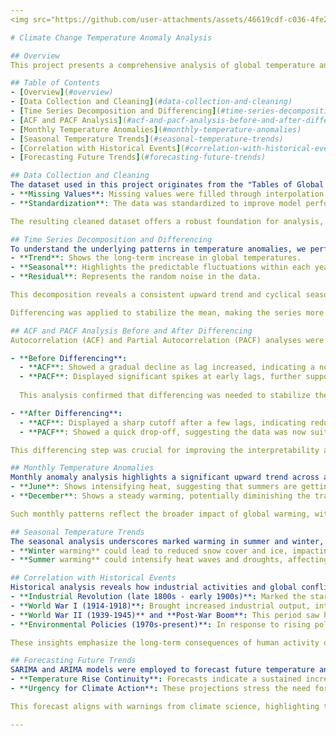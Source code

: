 ```yaml
---
<img src="https://github.com/user-attachments/assets/46619cdf-c036-4fe2-ae56-a0b09e7617bd" alt="image" width="900" height="250"/>

# Climate Change Temperature Anomaly Analysis

## Overview
This project presents a comprehensive analysis of global temperature anomalies spanning from 1880 to 2024. By examining monthly, seasonal, and annual trends, the study applies statistical models (ARIMA, SARIMA) to explore historical patterns and forecast future temperature shifts. Analyzing these trends alongside historical events reveals how industrialization, conflicts, and policy changes have impacted global temperatures over time. This analysis underscores the continued rise in temperatures driven by greenhouse gas emissions, with projections suggesting further increases without substantial intervention.

## Table of Contents
- [Overview](#overview)
- [Data Collection and Cleaning](#data-collection-and-cleaning)
- [Time Series Decomposition and Differencing](#time-series-decomposition-and-differencing)
- [ACF and PACF Analysis](#acf-and-pacf-analysis-before-and-after-differencing)
- [Monthly Temperature Anomalies](#monthly-temperature-anomalies)
- [Seasonal Temperature Trends](#seasonal-temperature-trends)
- [Correlation with Historical Events](#correlation-with-historical-events)
- [Forecasting Future Trends](#forecasting-future-trends)

## Data Collection and Cleaning
The dataset used in this project originates from the "Tables of Global and Hemispheric Anomalies," containing monthly temperature anomalies from 1880 to the present day. To maintain data accuracy:
- **Missing Values**: Missing values were filled through interpolation based on nearby years rather than default constants, allowing for natural variability.
- **Standardization**: The data was standardized to improve model performance, particularly for time series forecasting.

The resulting cleaned dataset offers a robust foundation for analysis, providing reliable monthly, seasonal, and annual insights into temperature changes.

## Time Series Decomposition and Differencing
To understand the underlying patterns in temperature anomalies, we performed a time series decomposition, breaking down the series into:
- **Trend**: Shows the long-term increase in global temperatures.
- **Seasonal**: Highlights the predictable fluctuations within each year.
- **Residual**: Represents the random noise in the data.

This decomposition reveals a consistent upward trend and cyclical seasonal patterns, underscoring systematic warming over time.

Differencing was applied to stabilize the mean, making the series more stationary. By removing these trends and seasonal effects, the model effectively captures short-term dependencies, enhancing the accuracy of forecasts.

## ACF and PACF Analysis Before and After Differencing
Autocorrelation (ACF) and Partial Autocorrelation (PACF) analyses were conducted both before and after differencing to evaluate temporal dependencies.

- **Before Differencing**:
  - **ACF**: Showed a gradual decline as lag increased, indicating a non-stationary time series with a persistent trend.
  - **PACF**: Displayed significant spikes at early lags, further supporting the presence of a strong trend.
  
  This analysis confirmed that differencing was needed to stabilize the series for effective model fitting.

- **After Differencing**:
  - **ACF**: Displayed a sharp cutoff after a few lags, indicating reduced long-term dependencies and a more stationary series.
  - **PACF**: Showed a quick drop-off, suggesting the data was now suitable for ARIMA and SARIMA modeling.

This differencing step was crucial for improving the interpretability and predictive accuracy of the models.

## Monthly Temperature Anomalies
Monthly anomaly analysis highlights a significant upward trend across all months, with June and December showing notable increases. These findings suggest that summer and winter months are especially affected by climate change:
- **June**: Shows intensifying heat, suggesting that summers are getting hotter.
- **December**: Shows a steady warming, potentially diminishing the traditional seasonal contrasts and resulting in milder winters.

Such monthly patterns reflect the broader impact of global warming, with specific seasonal shifts aligning with long-term climate change trends.

## Seasonal Temperature Trends
The seasonal analysis underscores marked warming in summer and winter, where the temperature anomalies are most pronounced. Winter months show the steepest increase in anomalies, reflecting how the coldest months are warming faster than the rest of the year. This phenomenon is often linked to **Arctic amplification**—the accelerated warming in polar regions. These findings suggest that:
- **Winter warming** could lead to reduced snow cover and ice, impacting habitats and weather patterns.
- **Summer warming** could intensify heat waves and droughts, affecting ecosystems and agriculture.

## Correlation with Historical Events
Historical analysis reveals how industrial activities and global conflicts contributed to rising temperatures:
- **Industrial Revolution (late 1800s - early 1900s)**: Marked the start of significant temperature rises due to fossil fuel use.
- **World War I (1914-1918)**: Brought increased industrial output, introducing more pollutants and contributing to a warming trend.
- **World War II (1939-1945)** and **Post-War Boom**: This period saw heightened emissions as economies rebuilt, spurring substantial industrial growth.
- **Environmental Policies (1970s-present)**: In response to rising pollution and warming, policies emerged to curb emissions. However, data shows that global temperatures have continued to rise, indicating the cumulative impact of past emissions and ongoing challenges in achieving climate stability.

These insights emphasize the long-term consequences of human activity on the climate and underscore the necessity of further action to mitigate emissions.

## Forecasting Future Trends
SARIMA and ARIMA models were employed to forecast future temperature anomalies. Although initial SARIMA models suggested a potential dip, adjustments were made to ensure a continuous upward trend from the last observed data point. Key findings from the forecast:
- **Temperature Rise Continuity**: Forecasts indicate a sustained increase in global temperatures, aligning with scientific reports warning of heightened climate impacts.
- **Urgency for Climate Action**: These projections stress the need for significant climate policies to address the drivers of global warming.

This forecast aligns with warnings from climate science, highlighting the potential for more extreme weather events and ecological disruptions if emissions remain unchecked.

---
```

